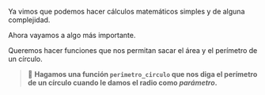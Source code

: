 Ya vimos que podemos hacer cálculos matemáticos simples y de alguna complejidad.

Ahora vayamos a algo más importante.

Queremos hacer funciones que nos permitan sacar el área y el perímetro de un círculo.

> :memo: **Hagamos una función `perimetro_circulo` que nos diga el perímetro de un círculo cuando le damos el radio como _parámetro_.**

